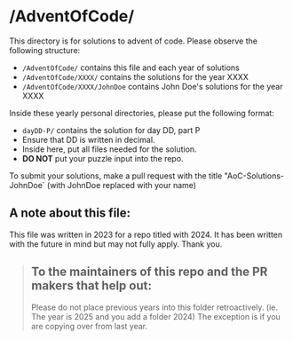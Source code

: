 # /AdventOfCode/

This directory is for solutions to advent of code.
Please observe the following structure:

- `/AdventOfCode/` contains this file and each year of solutions
- `/AdventOfCode/XXXX/` contains the solutions for the year XXXX
- `/AdventOfCode/XXXX/JohnDoe` contains John Doe's solutions for the year XXXX

Inside these yearly personal directories, please put the following format:

- `dayDD-P/` contains the solution for day DD, part P
- Ensure that DD is written in decimal.
- Inside here, put all files needed for the solution.
- **DO NOT** put your puzzle input into the repo.

To submit your solutions, make a pull request with the title "AoC-Solutions-JohnDoe` (with JohnDoe replaced with your name)

## A note about this file:
This file was written in 2023 for a repo titled with 2024.
It has been written with the future in mind but may not fully apply.
Thank you.

> ## To the maintainers of this repo and the PR makers that help out:
> 
> Please do not place previous years into this folder retroactively.
> (ie. The year is 2025 and you add a folder 2024)
> The exception is if you are copying over from last year.